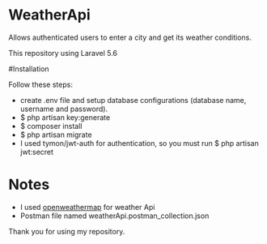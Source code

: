 # WeatherApi

Allows authenticated users to enter a city and get its weather conditions.

This repository using Laravel 5.6

#Installation

Follow these steps:

- create .env file and setup database configurations (database name, username and password).
- $ php artisan key:generate
- $ composer install
- $ php artisan migrate
- I used tymon/jwt-auth for authentication, so you must run $ php artisan jwt:secret

# Notes

- I used [openweathermap](https://openweathermap.org/) for weather Api
- Postman file named weatherApi.postman_collection.json

Thank you for using my repository.
